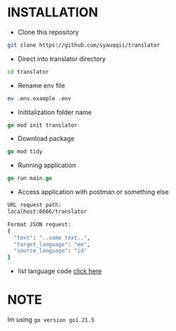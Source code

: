# INSTALLATION
- Clone this repository
```bash
git clone https://github.com/syauqqii/translator
```
- Direct into translator directory
```bash
cd translator
```
- Rename env file
```bash
mv .env.example .env
```
- Inititalization folder name
```go
go mod init translator
```
- Download package
```go
go mod tidy
```
- Running application
```go
go run main.go
```
- Access application with postman or something else
```bash
URL request path:
localhost:6666/translator

Format JSON request:
{
  "text": "..some text..",
  "target_language": "en",
  "source_language": "id"
}
```
- list language code [click here](https://en.wikipedia.org/wiki/List_of_ISO_639_language_codes)
# NOTE
Im using ```go version go1.21.5```
